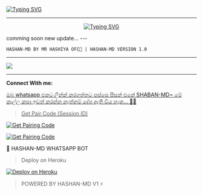 <a href="https://git.io/typing-svg"><img src="https://readme-typing-svg.demolab.com?font=Black+Ops+One&size=100&pause=1000&color=FF0000&center=true&width=1000&height=200&lines=HASHAN-MD" alt="Typing SVG" /></a>
  </p>
  
---  
<p align="center">
<a href="https://git.io/typing-svg"><img src="https://readme-typing-svg.demolab.com?font=Rubik+Dirt&size=65&pause=1000&color=00FF00&background=FF20A500&center=true&vCenter=true&width=1000&height=150&lines=HASHAN-MD;MR+HASHIYA+OFC;THANKS+FOR+USING" alt="Typing SVG" /></a>
</p>
comming soon new update...
---

```
HASHAN-MD BY MR HASHIYA OFC💜 | HASHAN-MD VERSION 1.0 
```

--- 

<a><img src='https://files.catbox.moe/sn20tl.jpg'/></a>

---

<p> <b>Connect With me:</b></p>
<p>
<a href="https://wa.me/+94706042889"


> ඔබ whatsapp එකට ලින්ක් කරගත්තට පස්සෙ සීසන් එකේ SHABAN-MD~ මේ කෑල්ල කපා ඉවත් කරන්න නැත්නම් දෝශ ඇති විය හැක... 🫶😙


> Get Pair Code (Session ID)



<p align="left">  
<a href='https://shaban-md-pairweb.zone.id/pair' target="_blank"><img alt='Get Pairing Code' src='https://img.shields.io/badge/Get%20Pairing%20Code-B700FB?style=for-the-badge&logo=codefactor&logoColor=white'/></a>  
</p>  <p align="left">  
<a href='https://shaban-md-pairweb.zone.id/pair' target="_blank"><img alt='Get Pairing Code' src='https://img.shields.io/badge/Get%20Pairing%20Code-000000?style=for-the-badge&logo=codefactor&logoColor=white'/></a>  
</p>  


🚀 HASHAN-MD WHATSAPP BOT

> Deploy on Heroku



<p align="left">  
<a href='https://dashboard.heroku.com/new?template=https://github.com//tree/main' target="_blank"><img alt='Deploy on Heroku' src='https://img.shields.io/badge/Deploy%20on-Heroku-FF004D?style=for-the-badge&logo=heroku&logoColor=white'/></a>  
</p>


> POWERED BY HASHAN-MD V1 ⚡
